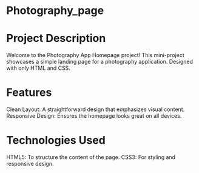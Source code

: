 # Photography_page

# Project Description
Welcome to the Photography App Homepage project! This mini-project showcases a simple landing page for a photography application. Designed with only HTML and CSS.

# Features
Clean Layout: A straightforward design that emphasizes visual content.
Responsive Design: Ensures the homepage looks great on all devices.

# Technologies Used
HTML5: To structure the content of the page.
CSS3: For styling and responsive design.
